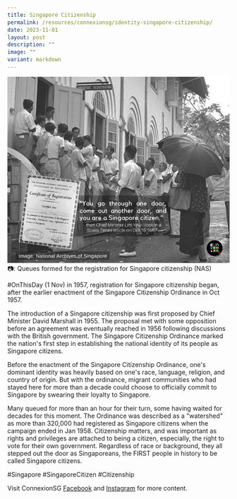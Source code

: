 ```yaml
---
title: Singapore Citizenship
permalink: /resources/connexionsg/identity-singapore-citizenship/
date: 2023-11-01
layout: post
description: ""
image: ""
variant: markdown
---
```

![](/images/connexionsg/2023/Registration_Singapore_Citizenship.jpg)
📷: Queues formed for the registration for Singapore citizenship (NAS)

#OnThisDay (1 Nov) in 1957, registration for Singapore citizenship began, after the earlier enactment of the Singapore Citizenship Ordinance in Oct 1957.

The introduction of a Singapore citizenship was first proposed by Chief Minister David Marshall in 1955. The proposal met with some opposition before an agreement was eventually reached in 1956 following discussions with the British government. The Singapore Citizenship Ordinance marked the nation's first step in establishing the national identity of its people as Singapore citizens.

Before the enactment of the Singapore Citizenship Ordinance, one's dominant identity was heavily based on one's race, language, religion, and country of origin. But with the ordinance, migrant communities who had stayed here for more than a decade could choose to officially commit to Singapore by swearing their loyalty to Singapore.

Many queued for more than an hour for their turn, some having waited for decades for this moment. The Ordinance was described as a "watershed" as more than 320,000 had registered as Singapore citizens when the campaign ended in Jan 1958.
Citizenship matters, and was important as rights and privileges are attached to being a citizen, especially, the right to vote for their own government. Regardless of race or background, they all stepped out the door as Singaporeans, the FIRST people in history to be called Singapore citizens.

#Singapore #SingaporeCitizen #Citizenship

Visit ConnexionSG [Facebook](https://www.facebook.com/ConnexionSG) and [Instagram](https://www.instagram.com/connexionsg/) for more content.